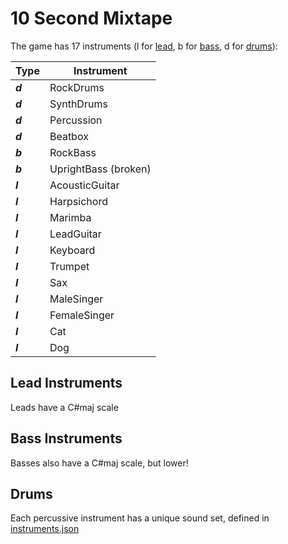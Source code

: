 # 10 Second Mixtape

The game has 17 instruments (l for [lead](#lead-instruments), b for [bass](#bass-instruments), d for [drums](#drums)):

| Type    | Instrument           |
|---------|----------------------|
| ***d*** | RockDrums            |
| ***d*** | SynthDrums           |
| ***d*** | Percussion           |
| ***d*** | Beatbox              |
| ***b*** | RockBass             |
| ***b*** | UprightBass (broken) |
| ***l*** | AcousticGuitar       |
| ***l*** | Harpsichord          |
| ***l*** | Marimba              |
| ***l*** | LeadGuitar           |
| ***l*** | Keyboard             |
| ***l*** | Trumpet              |
| ***l*** | Sax                  |
| ***l*** | MaleSinger           |
| ***l*** | FemaleSinger         |
| ***l*** | Cat                  |
| ***l*** | Dog                  |

## Lead Instruments

Leads have a C#maj scale

## Bass Instruments

Basses also have a C#maj scale, but lower!

## Drums

Each percussive instrument has a unique sound set, defined in [instruments.json](/instruments.json)
